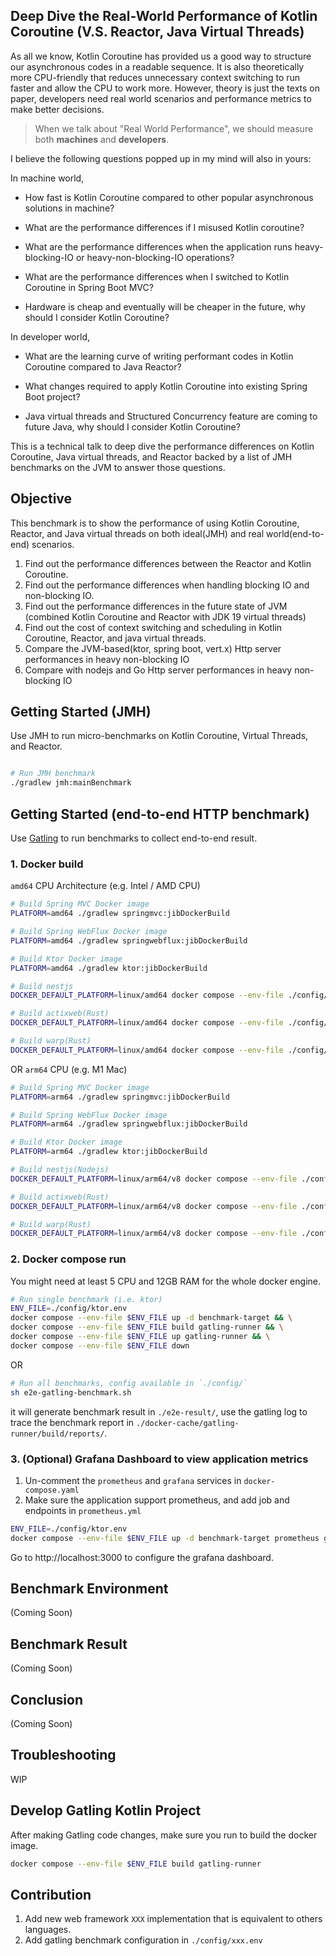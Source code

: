 ## Deep Dive the Real-World Performance of Kotlin Coroutine (V.S. Reactor, Java Virtual Threads)

As all we know, Kotlin Coroutine has provided us a good way to structure our asynchronous codes
in a readable sequence. It is also theoretically more CPU-friendly that reduces unnecessary context
switching to run faster and allow the CPU to work more. However, theory is just the texts on paper,
developers need real world scenarios and performance metrics to make better decisions.

> When we talk about "Real World Performance", we should measure both **machines** and **developers**.

I believe the following questions popped up in my mind will also in yours:

In machine world,

- How fast is Kotlin Coroutine compared to other popular asynchronous solutions in machine?

- What are the performance differences if I misused Kotlin coroutine?

- What are the performance differences when the application runs heavy-blocking-IO or
  heavy-non-blocking-IO operations?

- What are the performance differences when I switched to Kotlin Coroutine in Spring Boot MVC?

- Hardware is cheap and eventually will be cheaper in the future, why should I consider Kotlin Coroutine?

In developer world,

- What are the learning curve of writing performant codes in Kotlin Coroutine compared to Java Reactor?

- What changes required to apply Kotlin Coroutine into existing Spring Boot project?

- Java virtual threads and Structured Concurrency feature are coming to future Java, why should I consider Kotlin Coroutine?

This is a technical talk to deep dive the performance differences on Kotlin Coroutine,
Java virtual threads, and Reactor backed by a list of JMH benchmarks on the JVM to answer those questions.

## Objective

This benchmark is to show the performance of using Kotlin Coroutine, Reactor, and
Java virtual threads on both ideal(JMH) and real world(end-to-end) scenarios.

1. Find out the performance differences between the Reactor and Kotlin Coroutine.
2. Find out the performance differences when handling blocking IO and non-blocking IO.
3. Find out the performance differences in the future state of JVM (combined Kotlin Coroutine and Reactor with JDK 19 virtual threads)
4. Find out the cost of context switching and scheduling in Kotlin Coroutine, Reactor, and java virtual threads.
5. Compare the JVM-based(ktor, spring boot, vert.x) Http server performances in heavy non-blocking IO
6. Compare with nodejs and Go Http server performances in heavy non-blocking IO

## Getting Started (JMH)

Use JMH to run micro-benchmarks on Kotlin Coroutine, Virtual Threads, and Reactor.

```bash

# Run JMH benchmark
./gradlew jmh:mainBenchmark

```

## Getting Started (end-to-end HTTP benchmark)

Use [Gatling](https://gatling.io/) to run benchmarks to collect end-to-end result.

### 1. Docker build

`amd64` CPU Architecture (e.g. Intel / AMD CPU)

```bash
# Build Spring MVC Docker image
PLATFORM=amd64 ./gradlew springmvc:jibDockerBuild

# Build Spring WebFlux Docker image
PLATFORM=amd64 ./gradlew springwebflux:jibDockerBuild

# Build Ktor Docker image
PLATFORM=amd64 ./gradlew ktor:jibDockerBuild

# Build nestjs
DOCKER_DEFAULT_PLATFORM=linux/amd64 docker compose --env-file ./config/nestjs.env build

# Build actixweb(Rust)
DOCKER_DEFAULT_PLATFORM=linux/amd64 docker compose --env-file ./config/actixweb.env build

# Build warp(Rust)
DOCKER_DEFAULT_PLATFORM=linux/amd64 docker compose --env-file ./config/warp.env build

```

OR `arm64` CPU (e.g. M1 Mac)

```bash
# Build Spring MVC Docker image
PLATFORM=arm64 ./gradlew springmvc:jibDockerBuild

# Build Spring WebFlux Docker image
PLATFORM=arm64 ./gradlew springwebflux:jibDockerBuild

# Build Ktor Docker image
PLATFORM=arm64 ./gradlew ktor:jibDockerBuild

# Build nestjs(Nodejs)
DOCKER_DEFAULT_PLATFORM=linux/arm64/v8 docker compose --env-file ./config/nestjs.env build

# Build actixweb(Rust)
DOCKER_DEFAULT_PLATFORM=linux/arm64/v8 docker compose --env-file ./config/actixweb.env build

# Build warp(Rust)
DOCKER_DEFAULT_PLATFORM=linux/arm64/v8 docker compose --env-file ./config/warp.env build

```

### 2. Docker compose run

You might need at least 5 CPU and 12GB RAM for the whole docker engine.

```bash
# Run single benchmark (i.e. ktor)
ENV_FILE=./config/ktor.env
docker compose --env-file $ENV_FILE up -d benchmark-target && \
docker compose --env-file $ENV_FILE build gatling-runner && \
docker compose --env-file $ENV_FILE up gatling-runner && \
docker compose --env-file $ENV_FILE down
```

OR

```bash
# Run all benchmarks, config available in `./config/`
sh e2e-gatling-benchmark.sh
```

it will generate benchmark result in `./e2e-result/`,
use the gatling log to trace the benchmark report in `./docker-cache/gatling-runner/build/reports/`.

### 3. (Optional) Grafana Dashboard to view application metrics

1. Un-comment the `prometheus` and `grafana` services in `docker-compose.yaml`
2. Make sure the application support prometheus, and add job and endpoints in `prometheus.yml`

```bash
ENV_FILE=./config/ktor.env
docker compose --env-file $ENV_FILE up -d benchmark-target prometheus grafana &&
```

Go to http://localhost:3000 to configure the grafana dashboard.

## Benchmark Environment

(Coming Soon)

## Benchmark Result

(Coming Soon)

## Conclusion

(Coming Soon)

## Troubleshooting

WIP

## Develop Gatling Kotlin Project

After making Gatling code changes, make sure you run to build the docker image.

```bash
docker compose --env-file $ENV_FILE build gatling-runner
```

## Contribution

1. Add new web framework `XXX` implementation that is equivalent to others languages.
2. Add gatling benchmark configuration in `./config/xxx.env`
